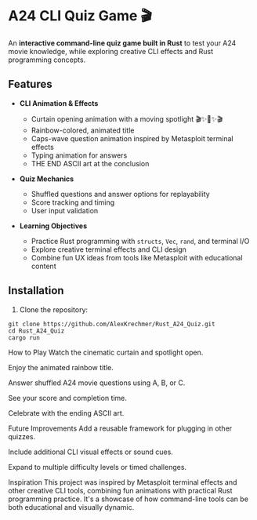 # A24 CLI Quiz Game 🎬

An **interactive command-line quiz game built in Rust** to test your A24 movie knowledge, while exploring creative CLI effects and Rust programming concepts.

## Features

- **CLI Animation & Effects**
  
  - Curtain opening animation with a moving spotlight 🎬✨🎥✨🎬
  - Rainbow-colored, animated title
  - Caps-wave question animation inspired by Metasploit terminal effects
  - Typing animation for answers
  - THE END ASCII art at the conclusion

- **Quiz Mechanics**
  
  - Shuffled questions and answer options for replayability
  - Score tracking and timing
  - User input validation

- **Learning Objectives**
  
  - Practice Rust programming with `structs`, `Vec`, `rand`, and terminal I/O
  - Explore creative terminal effects and CLI design
  - Combine fun UX ideas from tools like Metasploit with educational content

## Installation

1. Clone the repository:

```
git clone https://github.com/AlexKrechmer/Rust_A24_Quiz.git
cd Rust_A24_Quiz
cargo run
```
How to Play
Watch the cinematic curtain and spotlight open.

Enjoy the animated rainbow title.

Answer shuffled A24 movie questions using A, B, or C.

See your score and completion time.

Celebrate with the ending ASCII art.

Future Improvements
Add a reusable framework for plugging in other quizzes.

Include additional CLI visual effects or sound cues.

Expand to multiple difficulty levels or timed challenges.

Inspiration
This project was inspired by Metasploit terminal effects and other creative CLI tools, combining fun animations with practical Rust programming practice. It's a showcase of how command-line tools can be both educational and visually dynamic.
```
